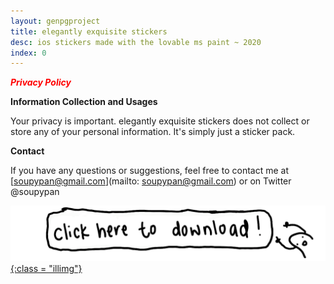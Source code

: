```yaml
---
layout: genpgproject
title: elegantly exquisite stickers
desc: ios stickers made with the lovable ms paint ~ 2020
index: 0
---
```





<span style="color: red"> <b> *Privacy Policy* </b> </span>



<b> Information Collection and Usages </b>

Your privacy is important.
elegantly exquisite stickers does not collect or store any of your personal information. It's simply just a sticker pack.



<b> Contact </b>

If you have any questions or suggestions, feel free to contact me at [soupypan@gmail.com](mailto: soupypan@gmail.com) or on Twitter @soupypan








[![downloadimg](/assets/miscimages/eesdownload.png){:class = "illimg"}](https://apps.apple.com/us/app/elegantly-exquisite-stickers/id1523558259)
